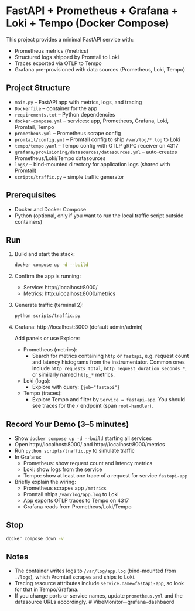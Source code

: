 # FastAPI + Prometheus + Grafana + Loki + Tempo (Docker Compose)

This project provides a minimal FastAPI service with:

- Prometheus metrics (/metrics)
- Structured logs shipped by Promtail to Loki
- Traces exported via OTLP to Tempo
- Grafana pre-provisioned with data sources (Prometheus, Loki, Tempo)

## Project Structure

- `main.py` – FastAPI app with metrics, logs, and tracing
- `Dockerfile` – container for the app
- `requirements.txt` – Python dependencies
- `docker-compose.yml` – services: app, Prometheus, Grafana, Loki, Promtail, Tempo
- `prometheus.yml` – Prometheus scrape config
- `promtail/config.yml` – Promtail config to ship `/var/log/*.log` to Loki
- `tempo/tempo.yaml` – Tempo config with OTLP gRPC receiver on 4317
- `grafana/provisioning/datasources/datasources.yml` – auto-creates Prometheus/Loki/Tempo datasources
- `logs/` – bind-mounted directory for application logs (shared with Promtail)
- `scripts/traffic.py` – simple traffic generator

## Prerequisites

- Docker and Docker Compose
- Python (optional, only if you want to run the local traffic script outside containers)

## Run

1. Build and start the stack:
   ```bash
   docker compose up -d --build
   ```

2. Confirm the app is running:
   - Service: http://localhost:8000/
   - Metrics: http://localhost:8000/metrics

3. Generate traffic (terminal 2):
   ```bash
   python scripts/traffic.py
   ```

4. Grafana: http://localhost:3000 (default admin/admin)

   Add panels or use Explore:
   - Prometheus (metrics):
     - Search for metrics containing `http` or `fastapi`, e.g. request count and latency histograms from the instrumentator. Common ones include `http_requests_total`, `http_request_duration_seconds_*`, or similarly named `http_*` metrics.
   - Loki (logs):
     - Explore with query: `{job="fastapi"}`
   - Tempo (traces):
     - Explore Tempo and filter by `Service = fastapi-app`. You should see traces for the `/` endpoint (span `root-handler`).

## Record Your Demo (3–5 minutes)

- Show `docker compose up -d --build` starting all services
- Open http://localhost:8000/ and http://localhost:8000/metrics
- Run `python scripts/traffic.py` to simulate traffic
- In Grafana:
  - Prometheus: show request count and latency metrics
  - Loki: show logs from the service
  - Tempo: show at least one trace of a request for service `fastapi-app`
- Briefly explain the wiring:
  - Prometheus scrapes app `/metrics`
  - Promtail ships `/var/log/app.log` to Loki
  - App exports OTLP traces to Tempo on 4317
  - Grafana reads from Prometheus/Loki/Tempo

## Stop

```bash
docker compose down -v
```

## Notes

- The container writes logs to `/var/log/app.log` (bind-mounted from `./logs`), which Promtail scrapes and ships to Loki.
- Tracing resource attributes include `service.name=fastapi-app`, so look for that in Tempo/Grafana.
- If you change ports or service names, update `prometheus.yml` and the datasource URLs accordingly.
#   V i b e M o n i t o r - - g r a f a n a - d a s h b a o r d  
 